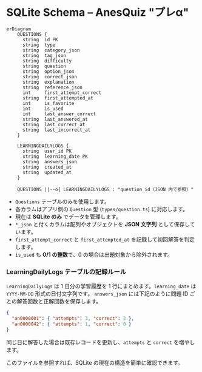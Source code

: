 # SQLite Schema – AnesQuiz "プレα"

```mermaid
erDiagram
    QUESTIONS {
      string  id PK
      string  type
      string  category_json
      string  tag_json
      string  difficulty
      string  question
      string  option_json
      string  correct_json
      string  explanation
      string  reference_json
      int     first_attempt_correct
      string  first_attempted_at
      int     is_favorite
      int     is_used
      int     last_answer_correct
      string  last_answered_at
      string  last_correct_at
      string  last_incorrect_at
    }

    LEARNINGDAILYLOGS {
      string  user_id PK
      string  learning_date PK
      string  answers_json
      string  created_at
      string  updated_at
    }

    QUESTIONS ||--o{ LEARNINGDAILYLOGS : "question_id（JSON 内で参照）"

```

- `Questions` テーブルのみを使用します。
- 各カラムはアプリ側の `Question` 型 (`types/question.ts`) に対応します。
- 現在は **SQLite のみ** でデータを管理します。
- `*_json` と付くカラムは配列やオブジェクトを **JSON 文字列** として保存しています。
- `first_attempt_correct` と `first_attempted_at` を記録して初回解答を判定します。
- `is_used` も **0/1 の整数**で、0 の場合は出題対象から除外されます。

### LearningDailyLogs テーブルの記録ルール

`LearningDailyLogs` は 1 日分の学習履歴を 1 行にまとめます。`learning_date` は `YYYY-MM-DD` 形式の日付文字列です。
`answers_json` には下記のように問題 ID ごとの解答回数と正解回数を保存します。

```json
{
  "an0000001": { "attempts": 3, "correct": 2 },
  "an0000042": { "attempts": 1, "correct": 0 }
}
```

同じ日に解答した場合は既存レコードを更新し、`attempts` と `correct` を増やします。

このファイルを参照すれば、SQLite の現在の構造を簡単に確認できます。
